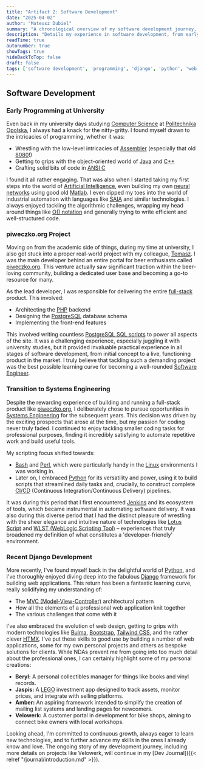 ```yaml
---
title: "Artifact 2: Software Development"
date: "2025-04-02"
author: "Mateusz Dubiel"
summary: "A chronological overview of my software development journey, highlighting key projects, technologies, and learning experiences."
description: "Details my experience in software development, from early programming in university to recent work with Django and modern web technologies."
readTime: true
autonumber: true
showTags: true
hideBackToTop: false
draft: false
tags: ['software development', 'programming', 'django', 'python', 'web development']
---
```


## Software Development

### Early Programming at University

Even back in my university days studying [Computer Science](https://en.wikipedia.org/wiki/Computer_science) at [Politechnika Opolska](https://www.po.edu.pl/en/), I always had a knack for the nitty-gritty.
I found myself drawn to the intricacies of programming, whether it was:

* Wrestling with the low-level intricacies of [Assembler](https://en.wikipedia.org/wiki/Assembly_language) (especially that old [8080](https://en.wikipedia.org/wiki/Intel_8080)!)
* Getting to grips with the object-oriented world of [Java](https://en.wikipedia.org/wiki/Java_(programming_language)) and [C++](https://en.wikipedia.org/wiki/C%2B%2B)
* Crafting solid bits of code in [ANSI C](https://en.wikipedia.org/wiki/ANSI_C)

I found it all rather engaging.
That was also when I started taking my first steps into the world of [Artificial Intelligence](https://en.wikipedia.org/wiki/Artificial_intelligence), even building my own [neural networks](https://en.wikipedia.org/wiki/Neural_network) using good old [Matlab](https://www.mathworks.com/products/matlab.html).
I even dipped my toes into the world of industrial automation with languages like [SAIA](https://www.saia-pcd.com/) and similar technologies.
I always enjoyed tackling the algorithmic challenges, wrapping my head around things like [O() notation](https://en.wikipedia.org/wiki/Big_O_notation) and generally trying to write efficient and well-structured code.

### piweczko.org Project

Moving on from the academic side of things, during my time at university, I also got stuck into a proper real-world project with my colleague, [Tomasz](https://www.linkedin.com/in/tkarbownicki/).
I was the main developer behind an entire portal for beer enthusiasts called [piweczko.org](https://www.google.com/search?q=https://www.google.com/search%3Fq%3Dpiweczko.org).
This venture actually saw significant traction within the beer-loving community, building a dedicated user base and becoming a go-to resource for many.

As the lead developer, I was responsible for delivering the entire [full-stack](https://en.wikipedia.org/wiki/Full-stack_developer) product.
This involved:

* Architecting the [PHP](https://www.php.net/) backend
* Designing the [PostgreSQL](https://www.postgresql.org/) database schema
* Implementing the front-end features

This involved writing countless [PostgreSQL SQL scripts](https://www.postgresql.org/docs/current/sql-commands.html) to power all aspects of the site.
It was a challenging experience, especially juggling it with university studies, but it provided invaluable practical experience in all stages of software development, from initial concept to a live, functioning product in the market.
I truly believe that tackling such a demanding project was the best possible learning curve for becoming a well-rounded [Software Engineer](https://en.wikipedia.org/wiki/Software_engineer).

### Transition to Systems Engineering

Despite the rewarding experience of building and running a full-stack product like [piweczko.org](https://www.google.com/search%253Fq%253Dpiweczko.org), I deliberately chose to pursue opportunities in [Systems Engineering](https://en.wikipedia.org/wiki/Systems_engineering) for the subsequent years.
This decision was driven by the exciting prospects that arose at the time, but my passion for coding never truly faded.
I continued to enjoy tackling smaller coding tasks for professional purposes, finding it incredibly satisfying to automate repetitive work and build useful tools.

My scripting focus shifted towards:

* [Bash](https://en.wikipedia.org/wiki/Bash_(Unix_shell)%23Scripting) and [Perl](https://www.perl.org/), which were particularly handy in the [Linux](https://en.wikipedia.org/wiki/Linux) environments I was working in.
* Later on, I embraced [Python](https://www.python.org/) for its versatility and power, using it to build scripts that streamlined daily tasks and, crucially, to construct complete [CI/CD](https://www.redhat.com/en/topics/devops/what-is-ci-cd) (Continuous Integration/Continuous Delivery) pipelines.

It was during this period that I first encountered [Jenkins](https://www.jenkins.io/) and its ecosystem of tools, which became instrumental in automating software delivery.
It was also during this diverse period that I had the distinct pleasure of wrestling with the sheer elegance and intuitive nature of technologies like [Lotus Script](https://en.wikipedia.org/wiki/LotusScript) and [WLST (WebLogic Scripting Tool)](https://docs.oracle.com/middleware/1221/wlst/WLSTC/intro.htm) – experiences that truly broadened my definition of what constitutes a 'developer-friendly' environment.

### Recent Django Development

More recently, I've found myself back in the delightful world of [Python](https://www.python.org/), and I've thoroughly enjoyed diving deep into the fabulous [Django](https://www.djangoproject.com/) framework for building web applications.
This return has been a fantastic learning curve, really solidifying my understanding of:

* The [MVC (Model-View-Controller)](https://en.wikipedia.org/wiki/Model%E2%80%93view%E2%80%93controller) architectural pattern
* How all the elements of a professional web application knit together
* The various challenges that come with it

I've also embraced the evolution of web design, getting to grips with modern technologies like [Bulma](https://bulma.io/), [Bootstrap](https://getbootstrap.com/), [Tailwind CSS](https://tailwindcss.com/), and the rather clever [HTMX](https://htmx.org/).
I've put these skills to good use by building a number of web applications, some for my own personal projects and others as bespoke solutions for clients.
While NDAs prevent me from going into too much detail about the professional ones, I can certainly highlight some of my personal creations:

* **Beryl:** A personal collectibles manager for things like books and vinyl records.
* **Jaspis:** A [LEGO](https://www.lego.com/) investment app designed to track assets, monitor prices, and integrate with selling platforms.
* **Amber:** An aspiring framework intended to simplify the creation of mailing list systems and landing pages for newcomers.
* **Velowerk:** A customer portal in development for bike shops, aiming to connect bike owners with local workshops.

Looking ahead, I'm committed to continuous growth, always eager to learn new technologies, and to further advance my skills in the ones I already know and love.
The ongoing story of my development journey, including more details on projects like Velowerk, will continue in my [Dev Journal]({{< relref "/journal/introduction.md" >}}).